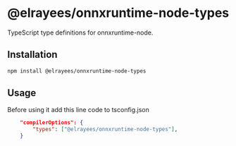 # @elrayees/onnxruntime-node-types

TypeScript type definitions for onnxruntime-node.

## Installation

```bash
npm install @elrayees/onnxruntime-node-types
```

## Usage

Before using it add this line code to tsconfig.json

```json
    "compilerOptions": {
        "types": ["@elrayees/onnxruntime-node-types"],
    }
```
